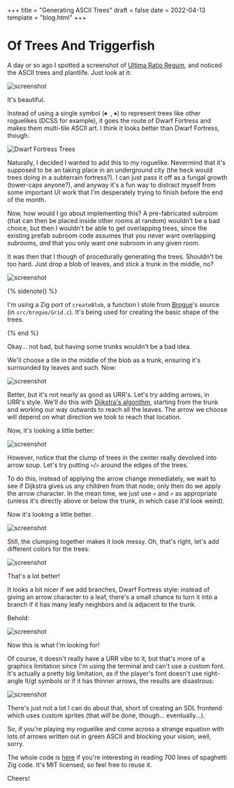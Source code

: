 +++
title = "Generating ASCII Trees"
draft = false
date = 2022-04-13
template = "blog.html"
+++

# Of Trees And Triggerfish

A day or so ago I spotted a screenshot of [Ultima Ratio
Regum](https://www.markrjohnsongames.com/games/ultima-ratio-regum/), and noticed
the ASCII trees and plantlife. Just look at it:

![screenshot](//tilde.team/~kiedtl/images/urr.png)

It's beautiful.

Instead of using a single symbol (`♣ `, `♠`) to represent trees like other
roguelikes (DCSS for example), it goes the route of Dwarf Fortress and makes
them multi-tile ASCII art. I think it looks better than Dwarf Fortress, though.

![Dwarf Fortress Trees](https://5sl.org/~bretscher/fbTest.001.2.png)

Naturally, I decided I wanted to add this to my roguelike. Nevermind that it's
supposed to be an taking place in an underground city (the heck would trees doing
in a subterrain fortress?). I can just pass it off as a fungal growth
(tower-caps anyone?), and anyway it's a fun way to distract myself from some
important UI work that I'm desperately trying to finish before the end of the
month.

Now, how would I go about implementing this? A pre-fabricated subroom (that can
then be placed inside other rooms at random) wouldn't be a bad choice, but then
I wouldn't be able to get overlapping trees, since the existing prefab subroom
code assumes that you never want overlapping subrooms, *and* that you only want
one subroom in any given room.

It was then that I though of procedurally generating the trees. Shouldn't be too
hard. Just drop a blob of leaves, and stick a trunk in the middle, no?

![screenshot](//tilde.team/~kiedtl/images/trees/trees-blob.png)

{% sidenote() %}

I'm using a Zig port of `createBlob`, a function I stole from
[Brogue](https://github.com/tmewett/BrogueCE)'s source (in `src/brogue/Grid.c`).
It's being used for creating the basic shape of the trees.

{% end %}

Okay... not bad, but having some trunks wouldn't be a bad idea.

We'll choose a tile in the middle of the blob as a trunk, ensuring it's
surrounded by leaves and such. Now:

![screenshot](//tilde.team/~kiedtl/images/trees/trees-trunks.png)

Better, but it's not nearly as good as URR's. Let's try adding arrows, in URR's
style. We'll do this with [Dijkstra's
algorithm](https://en.wikipedia.org/wiki/Dijkstra's_algorithm), starting from
the trunk and working our way outwards to reach all the leaves.  The arrow we
choose will depend on what direction we took to reach that location.

Now, it's looking a little better:

![screenshot](//tilde.team/~kiedtl/images/trees/trees-arrows.png)

However, notice that the clump of trees in the center really devolved into arrow
soup. Let's try putting `<`/`>` around the edges of the trees.

To do this, instead of applying the arrow change immediately, we wait to see if
Dijkstra gives us any children from that node; only then do we apply the arrow
character. In the mean time, we just use `<` and `>` as appropriate (unless it's
directly above or below the trunk, in which case it'd look weird).

Now it's looking a little better.

![screenshot](//tilde.team/~kiedtl/images/trees/trees-brackets.png)

Still, the clumping together makes it look messy. Oh, that's right, let's add
different colors for the trees:

![screenshot](//tilde.team/~kiedtl/images/trees/trees-colors.png)

That's a lot better!

It looks a bit nicer if we add branches, Dwarf Fortress style: instead of
giving an arrow character to a leaf, there's a small chance to turn it into a
branch if it has many leafy neighbors and is adjacent to the trunk.

Behold:

![screenshot](//tilde.team/~kiedtl/images/trees/trees-boughs.png)

Now this is what I'm looking for!

Of course, it doesn't really have a URR vibe to it, but that's more of a
graphics limitation since I'm using the terminal and can't use a custom font.
It's actually a pretty big limitation, as if the player's font doesn't use
right-angle lt/gt symbols or if it has thinner arrows, the results are
disastrous:

![screenshot](//tilde.team/~kiedtl/images/trees/trees-oopsie.png)

There's just not a lot I can do about that, short of creating an SDL frontend
which uses custom sprites (that *will* be done, though... eventually...).

So, if you're playing my roguelike and come across a strange equation with lots of
arrows written out in green ASCII and blocking your vision, well, sorry.

The whole code is
[here](https://github.com/kiedtl/roguelike/blob/master/misc/trees.zig) if you're
interesting in reading 700 lines of spaghetti Zig code. It's MIT licensed, so
feel free to reuse it.

Cheers!
